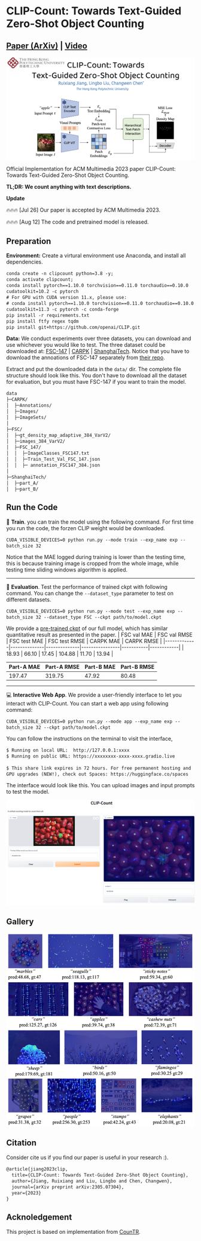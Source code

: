 # CLIP-Count: Towards Text-Guided Zero-Shot Object Counting
## [Paper (ArXiv)](https://arxiv.org/abs/2305.07304) | [Video](https://youtu.be/GzFc5j2Uufw)


![teaser](asset/teaser_CLIP_Count.png)

Official Implementation for ACM Multimedia 2023 paper CLIP-Count: Towards Text-Guided Zero-Shot Object Counting. 


**TL;DR: We count anything with text descriptions.**

**Update**


🔥🔥🔥 [Jul 26] Our paper is accepted by ACM Multimedia 2023.  

🔥🔥🔥 [Aug 12] The code and pretrained model is released.
## Preparation

**Environment:** Create a virtural environment use Anaconda, and install all dependencies.
```
conda create -n clipcount python=3.8 -y;
conda activate clipcount;
conda install pytorch==1.10.0 torchvision==0.11.0 torchaudio==0.10.0 cudatoolkit=10.2 -c pytorch
# For GPU with CUDA version 11.x, please use:
# conda install pytorch==1.10.0 torchvision==0.11.0 torchaudio==0.10.0 cudatoolkit=11.3 -c pytorch -c conda-forge
pip install -r requirements.txt
pip install ftfy regex tqdm
pip install git+https://github.com/openai/CLIP.git
```
**Data:** We conduct experiments over three datasets, you can download and use whichever you would like to test.
The three dataset could be downloaded at: [FSC-147](https://github.com/cvlab-stonybrook/LearningToCountEverything) | [CARPK](https://lafi.github.io/LPN/) | [ShanghaiTech](https://www.kaggle.com/datasets/tthien/shanghaitech).
Notice that you have to download the annoations of FSC-147 separately from [their repo](https://github.com/cvlab-stonybrook/LearningToCountEverything/tree/master/data).

Extract and put the downloaded data in the `data/` dir. The complete file structure should look like this. You don't have to download all the dataset for evaluation, but you must have FSC-147 if you want to train the model.
```
data
├─CARPK/
│  ├─Annotations/
│  ├─Images/
│  ├─ImageSets/
│
├─FSC/    
│  ├─gt_density_map_adaptive_384_VarV2/
│  ├─images_384_VarV2/
│  ├─FSC_147/
│  │  ├─ImageClasses_FSC147.txt
│  │  ├─Train_Test_Val_FSC_147.json
│  │  ├─ annotation_FSC147_384.json
│  
├─ShanghaiTech/
│  ├─part_A/
│  ├─part_B/
```

## Run the Code
📘 **Train**. you can train the model using the following command. For first time you run the code, the forzen CLIP weight would be downloaded. 
```
CUDA_VISIBLE_DEVICES=0 python run.py --mode train --exp_name exp --batch_size 32
```
Notice that the MAE logged during training is lower than the testing time, this is because training image is cropped from the whole image, while testing time sliding windows algorithm is applied.

---
🧰 **Evaluation**. Test the performance of trained ckpt with following command. You can change the `--dataset_type` parameter to test on different datasets.
```
CUDA_VISIBLE_DEVICES=0 python run.py --mode test --exp_name exp --batch_size 32 --dataset_type FSC --ckpt path/to/model.ckpt
```

We provide a [pre-trained ckpt](https://drive.google.com/file/d/17Dj0tjd29lPGOGYEF5IrE8aPClXUjTrR/view?usp=drive_link) of our full model, which has similar quantitative result as presented in the paper. 
| FSC val MAE | FSC val RMSE | FSC test MAE |  FSC test RMSE | CARPK MAE | CARPK RMSE |
|-------------|--------------|--------------|----------------|-----------|------------|
| 18.93       | 66.10        | 17.45        | 104.88         | 11.70     | 13.94      |

| Part-A MAE | Part-A RMSE | Part-B MAE | Part-B RMSE |
|------------|-------------|------------|-------------|
| 197.47     | 319.75      | 47.92      | 80.48       |

---

💻 **Interactive Web App**. We provide a user-friendly interface to let you interact with CLIP-Count. You can start a web app using following command:

```
CUDA_VISIBLE_DEVICES=0 python run.py --mode app --exp_name exp --batch_size 32 --ckpt path/to/model.ckpt
```

You can follow the instructions on the terminal to visit the interface,
```
$ Running on local URL:  http://127.0.0.1:xxxx
$ Running on public URL: https://xxxxxxxx-xxxx-xxxx.gradio.live

$ This share link expires in 72 hours. For free permanent hosting and GPU upgrades (NEW!), check out Spaces: https://huggingface.co/spaces
```
The interface would look like this. You can upload images and input prompts to test the model.

![app](asset/web_app.png)

## Gallery
![more](asset/qual.png)
## Citation
Consider cite us if you find our paper is useful in your research :).
```
@article{jiang2023clip,
  title={CLIP-Count: Towards Text-Guided Zero-Shot Object Counting},
  author={Jiang, Ruixiang and Liu, Lingbo and Chen, Changwen},
  journal={arXiv preprint arXiv:2305.07304},
  year={2023}
}

```

## Acknoledgement

This project is based on implementation from [CounTR](https://github.com/Verg-Avesta/CounTR).
